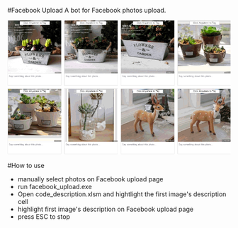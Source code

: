 #Facebook Upload
A bot for Facebook photos upload.

![](/git_pic/facebook_upload.gif)

#How to use
- manually select photos on Facebook upload page
- run facebook_upload.exe
- Open code_description.xlsm and hightlight the first image's description cell
- highlight first image's description on Facebook upload page
- press ESC to stop
